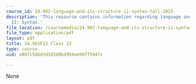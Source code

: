 ```yaml
---
course_id: 24-902-language-and-its-structure-ii-syntax-fall-2015
description: 'This resource contains information regarding language and its structure
  II: Syntax.'
file_location: /coursemedia/24-902-language-and-its-structure-ii-syntax-fall-2015/a807c56bd3d3d1d0bd994ee86f75947c_MIT24_902F15_Class13.pdf
file_type: application/pdf
layout: pdf
title: 24.902F15 Class 13
type: course
uid: a807c56bd3d3d1d0bd994ee86f75947c

---
```

None